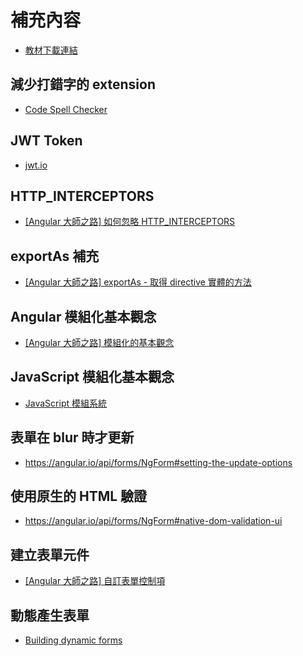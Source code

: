 # 補充內容

- [教材下載連結](https://drive.google.com/drive/folders/1G3hU8wSwTtjJCM8Yxc5Cpq54WlxHHCcJ?usp=sharing)

## 減少打錯字的 extension

- [Code Spell Checker](https://marketplace.visualstudio.com/items?itemName=streetsidesoftware.code-spell-checker)

## JWT Token

- [jwt.io](https://jwt.io/)

## HTTP_INTERCEPTORS

- [[Angular 大師之路] 如何忽略 HTTP_INTERCEPTORS](https://wellwind.idv.tw/blog/2019/01/06/mastering-angular-31-how-to-create-new-http-client-and-ignore-http-interceptors/)

## exportAs 補充

- [[Angular 大師之路] exportAs - 取得 directive 實體的方法](https://wellwind.idv.tw/blog/2018/10/24/mastering-angular-09-get-directive-instance-with-exportAs/)

## Angular 模組化基本觀念

- [[Angular 大師之路] 模組化的基本觀念](https://wellwind.idv.tw/blog/2018/10/21/mastering-angular-06-basic-modularize/)

## JavaScript 模組化基本觀念

- [JavaScript 模組系統](https://eyesofkids.gitbooks.io/javascript-start-from-es6/content/part4/module_system.html)

## 表單在 blur 時才更新

- https://angular.io/api/forms/NgForm#setting-the-update-options

## 使用原生的 HTML 驗證

- https://angular.io/api/forms/NgForm#native-dom-validation-ui

## 建立表單元件

- [[Angular 大師之路] 自訂表單控制項](https://wellwind.idv.tw/blog/2018/10/23/mastering-angular-08-customize-form-control/)

## 動態產生表單

- [Building dynamic forms](https://angular.io/guide/dynamic-form)

